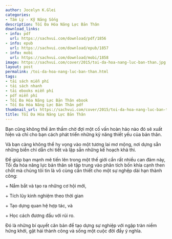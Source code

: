 ```yaml
---
author: Jocelyn K.Glei
categories:
- Tâm Lý - Kỹ Năng Sống
description: Tối Đa Hóa Năng Lực Bản Thân
download_links:
- info: pdf
  url: https://sachvui.com/download/pdf/1856
- info: epub
  url: https://sachvui.com/download/epub/1857
- info: mobi
  url: https://sachvui.com/download/mobi/1858
image: https://sachvui.com/cover/2015/toi-da-hoa-nang-luc-ban-than.jpg
layout: post
permalink: /toi-da-hoa-nang-luc-ban-than.html
tags:
- tải sách miễn phí
- tải sách nhanh
- tải ebooks miễn phí
- pdf miễn phí
- Tối Đa Hóa Năng Lực Bản Thân ebook
- Tối Đa Hóa Năng Lực Bản Thân pdf
thumbnail_url: https://sachvui.com/cover/2015/toi-da-hoa-nang-luc-ban-than.jpg
title: Tối Đa Hóa Năng Lực Bản Thân
---
```


 <div class="item-desc text-justify"> <p>Bạn cũng không thể âm thầm chờ đợi một cố vấn hoàn hảo nào đó sẽ xuất hiện và chỉ cho bạn cách phát triển những kỹ năng thiết yếu của bản thân.</p><p>Và bạn càng không thể hy vọng vào một tương lai mơ mộng, nơi dựng sẵn những biển chỉ dẫn chi tiết và lập sẵn những kế hoạch khả thi.</p><p>Để giúp bạn mạnh mẽ tiến lên trong một thế giới cần rất nhiều can đảm này, Tối đa hóa năng lực bản thân sẽ tập trung vào phân tích bốn khía cạnh then chốt mà chúng tôi tin là vô cùng cần thiết cho một sự nghệp dài hạn thành công:</p><p>+ Nắm bắt và tạo ra những cơ hội mới,</p><p>+ Tích lũy kinh nghiệm theo thời gian</p><p>+ Tạo dựng quan hệ hợp tác, và</p><p>+ Học cách đương đầu với rủi ro.</p><p>Đó là những bí quyết căn bản để tạo dựng sự nghiệp với ngập tràn niềm hứng khởi, gặt hái thành công và sống một cuộc đời đầy ý nghĩa.</p> </div>